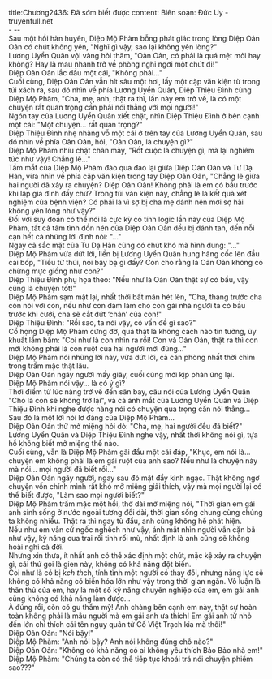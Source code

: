 title:Chương2436: Đã sớm biết được
content:
Biên soạn: Đức Uy - truyenfull.net<br>- --<br>Sau một hồi hàn huyên, Diệp Mộ Phàm bỗng phát giác trong lòng Diệp Oản Oản có chút không yên, "Nghĩ gì vậy, sao lại không yên lòng?"<br>Lương Uyển Quân vội vàng hỏi thăm, "Oản Oản, có phải là quá mệt mỏi hay không? Hay là mau nhanh trở về phòng nghỉ ngơi một chút đi!"<br>Diệp Oản Oản lắc đầu một cái, "Không phải..."<br>Cuối cùng, Diệp Oản Oản vẫn hít sâu một hơi, lấy một cặp văn kiện từ trong túi xách ra, sau đó nhìn về phía Lương Uyển Quân, Diệp Thiệu Đình cùng Diệp Mộ Phàm, "Cha, mẹ, anh, thật ra thì, lần này em trở về, là có một chuyện rất quan trọng cần phải nói thẳng với mọi người!"<br>Ngón tay của Lương Uyển Quân xiết chặt, nhìn Diệp Thiệu Đình ở bên cạnh một cái: "Một chuyện... rất quan trọng?"<br>Diệp Thiệu Đình nhẹ nhàng vỗ một cái ở trên tay của Lương Uyển Quân, sau đó nhìn về phía Oản Oản, hỏi, "Oản Oản, là chuyện gì?"<br>Diệp Mộ Phàm nhíu chặt chân mày, "Rốt cuộc là chuyện gì, mà lại nghiêm túc như vậy! Chẳng lẽ..."<br>Tầm mắt của Diệp Mộ Phàm đảo qua đảo lại giữa Diệp Oản Oản và Tư Dạ Hàn, vừa nhìn về phía cặp văn kiện trong tay Diệp Oản Oản, "Chẳng lẽ giữa hai người đã xảy ra chuyện? Diệp Oản Oản! Không phải là em có bầu trước khi lập gia đình đấy chứ? Trong túi văn kiện này, chẳng lẽ là kết quả xét nghiệm của bệnh viện? Có phải là vì sợ bị cha mẹ đánh nên mới sợ hãi không yên lòng như vậy?"<br>Đối với suy đoán có thể nói là cực kỳ có tính logic lần này của Diệp Mộ Phàm, tất cả tâm tình dồn nén của Diệp Oản Oản đều bị đánh tan, đến nỗi cạn hết cả những lời định nói: "..."<br>Ngay cả sắc mặt của Tư Dạ Hàn cũng có chút khó mà hình dung: "..."<br>Diệp Mộ Phàm vừa dứt lời, liền bị Lương Uyển Quân hung hăng cốc lên đầu cái bốp, "Tiểu tử thúi, nói bậy bạ gì đấy? Con cho rằng là Oản Oản không có chừng mực giống như con?"<br>Diệp Thiệu Đình phụ họa theo: "Nếu như là Oản Oản thật sự có bầu, vậy cũng là chuyện tốt!"<br>Diệp Mộ Phàm sạm mặt lại, nhất thời bất mãn hét lên, "Cha, tháng trước cha còn nói với con, nếu như con dám làm cho con gái nhà người ta có bầu trước khi cưới, cha sẽ cắt đứt ‘chân’ của con!"<br>Diệp Thiệu Đình: "Rồi sao, ta nói vậy, có vấn đề gì sao?"<br>Cổ họng Diệp Mộ Phàm cứng đờ, quả thật là không cách nào tin tưởng, ủy khuất lầm bầm: "Coi như là con nhìn ra rồi! Con và Oản Oản, thật ra thì con mới không phải là con ruột của hai người mới đúng..."<br>Diệp Mộ Phàm nói những lời này, vừa dứt lời, cả căn phòng nhất thời chìm trong trầm mặc thật lâu.<br>Diệp Oản Oản ngây người mấy giây, cuối cùng mới kịp phản ứng lại.<br>Diệp Mộ Phàm nói vậy... là có ý gì?<br>Thời điểm từ lúc nàng trở về đến sân bay, câu nói của Lương Uyển Quân "Cho là con sẽ không trở lại", và cả ánh mắt của Lương Uyển Quân và Diệp Thiệu Đình khi nghe được nàng nói có chuyện qua trọng cần nói thẳng...<br>Sau đó là một lời nói lơ đãng của Diệp Mộ Phàm...<br>Diệp Oản Oản thử mở miệng hỏi dò: "Cha, mẹ, hai người đều đã biết?"<br>Lương Uyển Quân và Diệp Thiệu Đình nghe vậy, nhất thời không nói gì, tựa hồ không biết mở miệng thế nào.<br>Cuối cùng, vẫn là Diệp Mộ Phàm gãi đầu một cái đáp, "Khục, em nói là... chuyện em không phải là em gái ruột của anh sao? Nếu như là chuyện này mà nói... mọi người đã biết rồi..."<br>Diệp Oản Oản ngây người, ngay sau đó mặt đầy kinh ngạc. Thật không ngờ chuyện vốn chính mình rất khó mở miệng giải thích, vậy mà mọi người lại có thể biết được, "Làm sao mọi người biết?"<br>Diệp Mộ Phàm trầm mặc một hồi, thở dài mở miệng nói, "Thời gian em gái anh sinh sống ở nước ngoài tương đối dài, thời gian sống chung cùng chúng ta không nhiều. Thật ra thì ngay từ đầu, anh cũng không hề phát hiện.<br>Nếu như em vẫn cứ ngốc nghếch như vậy, ánh mắt nhìn người vẫn cặn bã như vậy, kỹ năng cua trai rối tinh rối mù, nhất định là anh cũng sẽ không hoài nghi cả đời.<br>Nhưng xin thưa, ít nhất anh có thể xác định một chút, mặc kệ xảy ra chuyện gì, cái thứ gọi là gien này, không có khả năng đột biến.<br>Coi như là có bị k*ch th*ch, tính tình một người có thay đổi, nhưng năng lực sẽ không có khả năng có biến hóa lớn như vậy trong thời gian ngắn. Vô luận là thân thủ của em, hay là một số kỹ năng chuyên nghiệp của em, em gái anh cũng không có khả năng làm được...<br>À đúng rồi, còn có gu thẩm mỹ! Anh chàng bên cạnh em này, thật sự hoàn toàn không phải là mẫu người mà em gái anh ưa thích! Em gái anh từ nhỏ đến lớn chỉ thích cái tên ngụy quân tử Cố Việt Trạch kia mà thôi!"<br>Diệp Oản Oản: "Nói bậy!"<br>Diệp Mộ Phàm: "Anh nói bậy? Anh nói không đúng chỗ nào?"<br>Diệp Oản Oản: "Không có khả năng có ai không yêu thích Bảo Bảo nhà em!"<br>Diệp Mộ Phàm: "Chúng ta còn có thể tiếp tục khoái trá nói chuyện phiếm sao???"